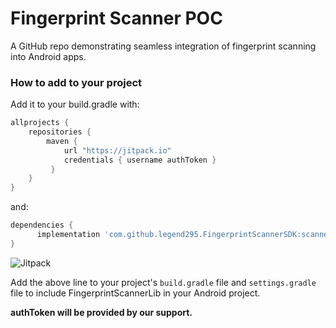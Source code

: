 # Fingerprint Scanner POC

[//]: # ([![Release]&#40;https://jitpack.io/v/legend295/FingerprintScannerSDK.svg&#41;]&#40;https://jitpack.io/#legend295/FingerprintScannerSDK&#41;)

A GitHub repo demonstrating seamless integration of fingerprint scanning into Android apps.

### How to add to your project
Add it to your build.gradle with:
```gradle
allprojects {
    repositories {
        maven { 
            url "https://jitpack.io"
            credentials { username authToken }
         }
    }
}
```
and:

```gradle
dependencies {
      implementation 'com.github.legend295.FingerprintScannerSDK:scanner:{latest version}'
}
```

![Jitpack](https://maven-badges.herokuapp.com/maven-central/com.hbb20/ccp/badge.svg)

Add the above line to your project's `build.gradle` file and `settings.gradle` file to include FingerprintScannerLib in your Android project.

**authToken will be provided by our support.** 